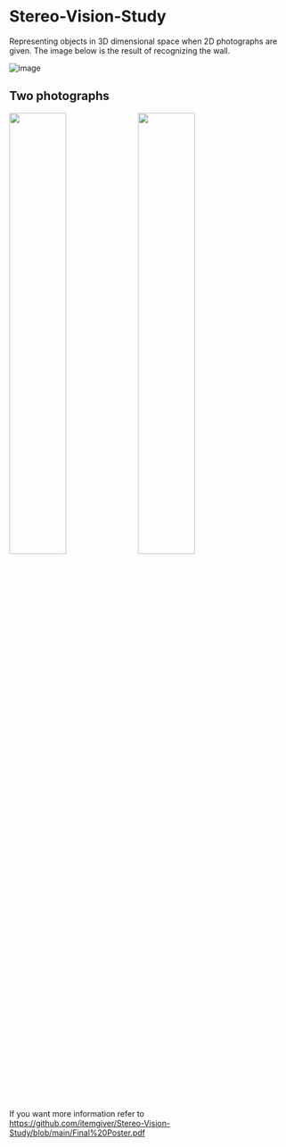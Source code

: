 # Stereo-Vision-Study

Representing objects in 3D dimensional space when 2D photographs are given. The image below is the result of recognizing the wall.

![image](https://user-images.githubusercontent.com/87184009/135032490-d866c3cd-ec87-43f8-8ef3-d2d05259cbce.png)

## Two photographs
 
<img src = "https://user-images.githubusercontent.com/87184009/136490089-754c7e66-5433-4698-9d66-c3d68485ca81.png" width="45%"> <img src = "https://user-images.githubusercontent.com/87184009/136490127-7ee6b5d5-f3a3-4ddb-b733-f92dcc80f818.png" width="45%">

## 

If you want more information refer to \
https://github.com/itemgiver/Stereo-Vision-Study/blob/main/Final%20Poster.pdf
